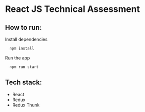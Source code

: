 # React JS Technical Assessment

## How to run:

Install dependencies

```bash
  npm install
```

Run the app

```bash
  npm run start
```

## Tech stack:

- React
- Redux
- Redux Thunk
